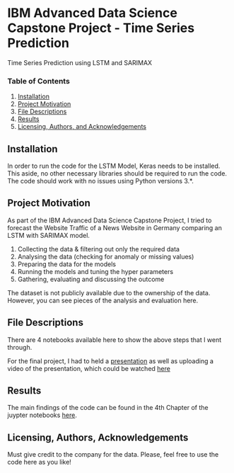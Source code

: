 # IBM Advanced Data Science Capstone Project - Time Series Prediction
Time Series Prediction using LSTM and SARIMAX


### Table of Contents

1. [Installation](#installation)
2. [Project Motivation](#motivation)
3. [File Descriptions](#files)
4. [Results](#results)
5. [Licensing, Authors, and Acknowledgements](#licensing)

## Installation <a name="installation"></a>

In order to run the code for the LSTM Model, Keras needs to be installed. This aside, no other necessary libraries should be required to run the code. The code should work with no issues using Python versions 3.*.

## Project Motivation<a name="motivation"></a>

As part of the IBM Advanced Data Science Capstone Project, I tried to forecast the Website Traffic of a News Website in Germany comparing an LSTM with SARIMAX model.

1. Collecting the data & filtering out only the required data
2. Analysing the data (checking for anomaly or missing values)
3. Preparing the data for the models
4. Running the models and tuning the hyper parameters
5. Gathering, evaluating and discussing the outcome

The dataset is not publicly available due to the ownership of the data. However, you can see pieces of the analysis and evaluation here.  


## File Descriptions <a name="files"></a>

There are 4 notebooks available here to show the above steps that I went through.  



For the final project, I had to held a [presentation](https://github.com/nilbob/adscp_time_series_prediction/blob/main/Traffic_Forecast_Prediction_Presentation(ADSCP).pdf) as well as uploading a video of the presentation, which could be watched [here](https://youtu.be/VDcQ7SCJec0) 

## Results<a name="results"></a>

The main findings of the code can be found in the 4th Chapter of the juypter notebooks [here](https://github.com/nilbob/adscp_time_series_prediction/blob/main/04.Findings_Evaluation_Discussion_Outlook.ipynb).

## Licensing, Authors, Acknowledgements<a name="licensing"></a>

Must give credit to the company for the data. Please, feel free to use the code here as you like! 

